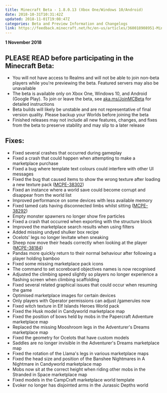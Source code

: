 ```yaml
---
title: Minecraft Beta - 1.8.0.13 (Xbox One/Windows 10/Android)
date: 2018-10-31T10:31:42Z
updated: 2018-11-01T19:08:47Z
categories: Beta and Preview Information and Changelogs
link: https://feedback.minecraft.net/hc/en-us/articles/360018908951-Minecraft-Beta-1-8-0-13-Xbox-One-Windows-10-Android
---
```


**1 November 2018**

## PLEASE READ before participating in the Minecraft Beta:

- You will not have access to Realms and will not be able to join non-beta players while you're previewing the beta. Featured servers may also be unavailable
- The beta is available only on Xbox One, Windows 10, and Android (Google Play). To join or leave the beta, see [aka.ms/JoinMCBeta](https://aka.ms/JoinMCBeta) for detailed instructions
- Beta builds will likely be unstable and are not representative of final version quality. Please backup your Worlds before joining the beta
- Finished releases may not include all new features, changes, and fixes from the beta to preserve stability and may slip to a later release

## Fixes:

- Fixed several crashes that occurred during gameplay
- Fixed a crash that could happen when attempting to make a marketplace purchase
- Fixed a bug where template text colours could interfere with other UI messages
- Fixed the bug that caused items to show the wrong texture after loading a new texture pack ([MCPE-38302](https://bugs.mojang.com/browse/MCPE-38302))
- Fixed an instance where a world save could become corrupt and disappear from the world list
- Improved performance on some devices with less available memory
- Fixed tamed cats having disconnected limbs whilst sitting ([MCPE-38292](https://bugs.mojang.com/browse/MCPE-38292))
- Empty monster spawners no longer show fire particles
- Fixed a crash that occurred when exporting with the structure block
- Improved the marketplace search results when using filters
- Added missing undyed shulker box recipe
- Ocelots' legs no longer levitate when sneaking
- Sheep now move their heads correctly when looking at the player ([MCPE-38184](https://bugs.mojang.com/browse/MCPE-38184))
- Pandas more quickly return to their normal behaviour after following a player holding bamboo
- Fixed some missing marketplace pack icons
- The command to set scoreboard objectives names is now recognised
- Adjusted the climbing speed slightly so players no longer experience a flashing screen when climbing scaffolding
- Fixed several related graphical issues that could occur when resuming the game
- Optimised marketplace images for certain devices
- Only players with Operator permissions can adjust /gamerules now
- Fixed witch texture in Elf Islands Heroes World pack
- Fixed the Husk model in Candyworld marketplace map
- Fixed the position of bows held by mobs in the Papercraft Adventure marketplace map 
- Replaced the missing Mooshroom legs in the Adventurer's Dreams marketplace map 
- Fixed the geometry for Ocelots that have custom models
- Saddles are no longer invisible in the Adventurer's Dreams marketplace map
- Fixed the rotation of the Llama's legs in various marketplace maps
- Fixed the head size and position of the Banshee Nightmares in A Nightmare in Candyworld marketplace map
- Mobs now sit at the correct height when riding other mobs in the Stranded in Space marketplace map
- Fixed models in the CampCraft marketplace world template
- Evoker no longer has disjointed arms in the Jurassic Depths world
